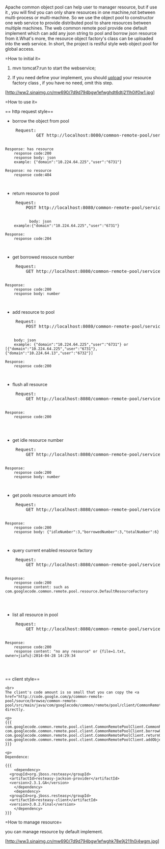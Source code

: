 Apache common object pool can help user to manager resource, but if use it , you will find you can only share resources in one machine,not between multi-process or multi-machine. So we use the object pool to constructor one web service to provide distributed pool to share resources between multiple machines. The web common remote pool provide one default implement which can add any json string to pool and borrow json resource from it.What's more, the resource object factory's class can be uploaded into the web service. In short, the project is restful style web object pool for global access.

=How to initial it=

1. mvn tomcat7:run to start the webservice;

2. If you need define your implement, you should <a href="upload.jsp">upload</a>  your resource factory class , if you have no need, omit this step.

[http://ww2.sinaimg.cn/mw690/7d9d794bgw1efwghdt6dtj211h0if0w1.jpg]



=How to use it=

 
	
==   http request style==

<ul>
<li>borrow the object from pool</li>
</ul>
<pre>
	Request:
	        GET http://localhost:8080/common-remote-pool/service/object/borrow

	Response: has resource
		response code:200
		response body: json
		example: {"domain":"10.224.64.225","user":"6731"}

	Response: no resource
		response code:404

</pre>
<ul>
<li>return resource to pool</li>
</ul>
<pre>
	Request:
		POST http://localhost:8080/common-remote-pool/service/object/return
                
               body: json
		example:{"domain":"10.224.64.225","user":"6731"}

	Response:
		response code:204
</pre>
<ul>
<li>get borrowed resouce number</li>
</ul>
<pre>
	Request:
		GET http://localhost:8080/common-remote-pool/service/object/active

	Response:
		response code:200
		response body: number
</pre>

<ul>
<li>add resource to pool</li>
</ul>
<pre>
	Request:
		POST http://localhost:8080/common-remote-pool/service/object/add

 		body: json
		example: {"domain":"10.224.64.225","user":"6731"} or [{"domain":"10.224.64.225","user":"6731"},{"domain":"10.224.64.13","user":"6732"}]

	Response:
		response code:200
</pre>

<ul>
<li>flush all resource</li>
</ul>
<pre>
	Request:
		GET http://localhost:8080/common-remote-pool/service/object/drain

	Response:
		response code:200
 </pre>

<ul>
<li>get idle resource number</li>
</ul>
<pre>
	Request:
		GET http://localhost:8080/common-remote-pool/service/object/idle

	Response:
		response code:200
		response body: number
</pre>

<ul>
<li>get pools resource amount info</li>
</ul>
<pre>
	Request:
		GET http://localhost:8080/common-remote-pool/service/object/idle

	Response:
		response code:200
		response body: {"idleNumber":3,"borrowedNumber":3,"totalNumber":6}
</pre>
<ul>
<li>query current enabled resource factory</li>
</ul>
<pre>
	Request:
		GET http://localhost:8080/common-remote-pool/service/object/getFactory

	Response:
		response code:200
		response content: such as com.googlecode.common.remote.pool.resource.DefaultResourceFactory
 </pre>
<ul>
<li>list all resource in pool</li>
</ul>
<pre>
	Request:
		GET http://localhost:8080/common-remote-pool/service/object/list

	Response:
		response code:200
		response content: "no any resource" or {file=1.txt, owner=jiafu}:2014-04-28 14:29:34
 </pre>

==   client style==	

	<br>
	The client's code amount is so small that you can copy the <a href="http://code.google.com/p/common-remote-pool/source/browse/common-remote-pool/src/main/java/com/googlecode/common/remote/pool/client/CommonRemotePoolClient.java">code</a> directly.

	<p>
	{{{
	com.googlecode.common.remote.pool.client.CommonRemotePoolClient.CommonRemotePoolClient(String)
	com.googlecode.common.remote.pool.client.CommonRemotePoolClient.borrowObject(Class<T>)
	com.googlecode.common.remote.pool.client.CommonRemotePoolClient.returnObject(Object)
	com.googlecode.common.remote.pool.client.CommonRemotePoolClient.addObject(Object...)
	}}}
	
	<p>
	Dependence:
 
	{{{
        <dependency>
	  <groupId>org.jboss.resteasy</groupId>
	  <artifactId>resteasy-jackson-provider</artifactId>
	  <version>2.3.1.GA</version>
        </dependency>
        <dependency>
	  <groupId>org.jboss.resteasy</groupId>
	  <artifactId>resteasy-client</artifactId>
	  <version>3.0.2.Final</version>
        </dependency>
	}}}
 
 
 
=How to manage resource=

you can manage resource by default implement.

[http://ww3.sinaimg.cn/mw690/7d9d794bgw1efwghk78e9j211h0i4wgm.jpg]
